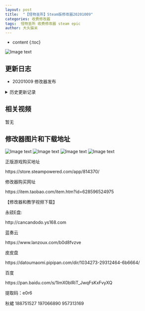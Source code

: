 ```yaml
---
layout: post
title:  "【怪物圣所】Steam版修改器20201009"
categories: 收费修改器
tags:  怪物圣所 收费修改器 steam epic
author: 大头猫米
---
```


* content
{:toc}

![Image text](https://datoumaomi.github.io/pic/ggg/guaiwushengsuo/logo.jpg)

##  更新日志

 - 20201009  修改器发布




<details>
<summary>历史更新记录</summary>
 <p></p>
无
 <p></p>
</details>

## 相关视频
暂无

## 修改器图片和下载地址

![Image text](https://datoumaomi.github.io/pic/ggg/guaiwushengsuo/0.jpg)
![Image text](https://datoumaomi.github.io/pic/ggg/guaiwushengsuo/1.jpg)
![Image text](https://datoumaomi.github.io/pic/ggg/guaiwushengsuo/2.jpg)
![Image text](https://datoumaomi.github.io/pic/ggg/guaiwushengsuo/3.jpg)


<p>正版游戏购买地址</p>
https://store.steampowered.com/app/814370/
<p></p>

<p></p>
修改器购买网址
<p></p>
https://item.taobao.com/item.htm?id=628596524975
<p></p>
【修改器和教学视频下载】
<p></p>
永硕E盘:
<p></p>
http://cancandodo.ys168.com
<p></p>
蓝奏云
<p></p>
https://www.lanzoux.com/b0d8fvzve
<p></p>
皮皮盘
<p></p>
https://datoumaomi.pipipan.com/dir/1034273-29312464-6b6664/
<p></p>
百度
<p></p>
https://pan.baidu.com/s/1ImX0bIRiT_JwqFsKxFvyXQ 
<p></p>
提取码：e0r6
<p></p>
<p>秋裙 188751527 197066890 957313169</p>
